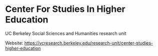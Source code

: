 # Center For Studies In Higher Education
UC Berkeley Social Sciences and Humanities research unit

Website: https://vcresearch.berkeley.edu/research-unit/center-studies-higher-education
